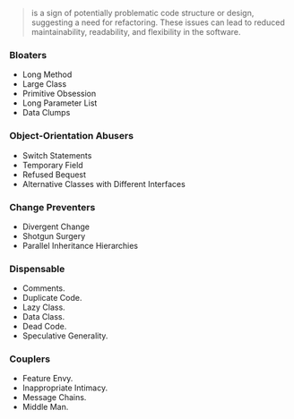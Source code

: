 > is a sign of potentially problematic code structure or design, suggesting a need for refactoring. These issues can lead to reduced maintainability, readability, and flexibility in the software.

### Bloaters
- Long Method
- Large Class
- Primitive Obsession
- Long Parameter List
- Data Clumps
### Object-Orientation Abusers
- Switch Statements
- Temporary Field
- Refused Bequest
- Alternative Classes with Different Interfaces

### Change Preventers
- Divergent Change
- Shotgun Surgery
- Parallel Inheritance Hierarchies

### Dispensable
- Comments.
- Duplicate Code.
- Lazy Class.
- Data Class.
- Dead Code.
- Speculative Generality.
### Couplers
- Feature Envy.
- Inappropriate Intimacy.
- Message Chains.
- Middle Man.

